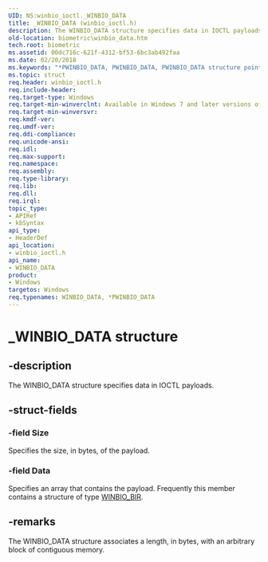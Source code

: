 ```yaml
---
UID: NS:winbio_ioctl._WINBIO_DATA
title: _WINBIO_DATA (winbio_ioctl.h)
description: The WINBIO_DATA structure specifies data in IOCTL payloads.
old-location: biometric\winbio_data.htm
tech.root: biometric
ms.assetid: 00dc716c-621f-4312-bf53-6bc3ab492faa
ms.date: 02/20/2018
ms.keywords: "*PWINBIO_DATA, PWINBIO_DATA, PWINBIO_DATA structure pointer [Biometric Devices], WINBIO_DATA, WINBIO_DATA structure [Biometric Devices], _WINBIO_DATA, biometric.winbio_data, biometric_ref_1d08ec8c-d73e-462f-a2f3-dce508bc159f.xml, winbio_ioctl/PWINBIO_DATA, winbio_ioctl/WINBIO_DATA"
ms.topic: struct
req.header: winbio_ioctl.h
req.include-header: 
req.target-type: Windows
req.target-min-winverclnt: Available in Windows 7 and later versions of Windows.
req.target-min-winversvr: 
req.kmdf-ver: 
req.umdf-ver: 
req.ddi-compliance: 
req.unicode-ansi: 
req.idl: 
req.max-support: 
req.namespace: 
req.assembly: 
req.type-library: 
req.lib: 
req.dll: 
req.irql: 
topic_type:
- APIRef
- kbSyntax
api_type:
- HeaderDef
api_location:
- winbio_ioctl.h
api_name:
- WINBIO_DATA
product:
- Windows
targetos: Windows
req.typenames: WINBIO_DATA, *PWINBIO_DATA
---
```


# _WINBIO_DATA structure


## -description


The WINBIO_DATA structure specifies data in IOCTL payloads.


## -struct-fields




### -field Size

Specifies the size, in bytes, of the payload.


### -field Data

Specifies an array that contains the payload. Frequently this member contains a structure of type <a href="https://msdn.microsoft.com/library/windows/hardware/ff536459">WINBIO_BIR</a>.


## -remarks



The WINBIO_DATA structure associates a length, in bytes, with an arbitrary block of contiguous memory.



